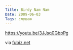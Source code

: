 ```yaml
---
Title: Birdy Nam Nam
Date: 2009-06-03
Tags: слушаю
---
```


https://youtu.be/3JJsq0GbpPg

via [fubiz.net](http://www.fubiz.net/2009/06/01/birdy-nam-nam-the-parachute-ending)